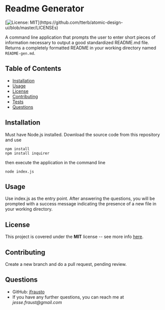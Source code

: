 # Readme Generator

[![License: MIT](https://img.shields.io/apm/l/atomic-design-ui.svg?)](https://github.com/tterb/atomic-design-ui/blob/master/LICENSEs)

A command line application that prompts the user to enter short pieces of information necessary to output a good standardized README.md file. Returns a completely formatted README in your working directory named `README-gen.md`.

## Table of Contents

- [Installation](#Installation)
- [Usage](#Usage)
- [License](#License)
- [Contributing](#Contributing)
- [Tests](#Testing)
- [Questions](#Questions)

## Installation

Must have Node.js installed. Download the source code from this repository and use

```
npm install
npm install inquirer
```

then execute the application in the command line

```
node index.js
```

## Usage

Use index.js as the entry point. After answering the questions, you will be prompted with a success message indicating the presence of a new file in your working directory.

## License

This project is covered under the **MIT** license -- see more info [here](https://opensource.org/licenses/MIT).

## Contributing

Create a new branch and do a pull request, pending review.

## Questions

- GitHub: [jfrausto](https://github.com/jfrausto)
- If you have any further questions, you can reach me at _jesse.fraust@gmail.com_
